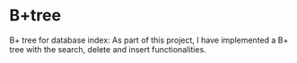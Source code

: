 B+tree
=========
B+ tree for database index: As part of this project, I have implemented a B+ tree with
the search, delete and insert functionalities.
